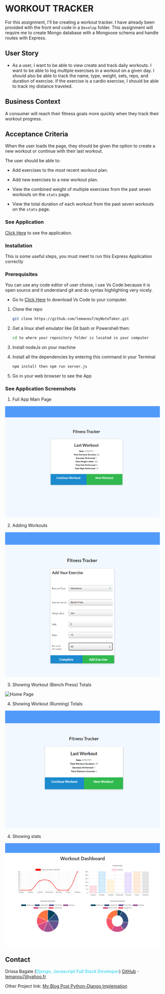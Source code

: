 # WORKOUT TRACKER

For this assignment, I'll be creating a workout tracker. I have already been provided with the front end code in a `Develop` folder. This assignment will require me to create Mongo database with a Mongoose schema and handle routes with Express.

## User Story

* As a user, I want to be able to view create and track daily workouts. I want to be able to log multiple exercises in a workout on a given day. I should also be able to track the name, type, weight, sets, reps, and duration of exercise. If the exercise is a cardio exercise, I should be able to track my distance traveled.

## Business Context

A consumer will reach their fitness goals more quickly when they track their workout progress.

## Acceptance Criteria

When the user loads the page, they should be given the option to create a new workout or continue with their last workout.

The user should be able to:

  * Add exercises to the most recent workout plan.

  * Add new exercises to a new workout plan.

  * View the combined weight of multiple exercises from the past seven workouts on the `stats` page.

  * View the total duration of each workout from the past seven workouts on the `stats` page.


### See Application
[Click Here](https://mynotetakerjs.herokuapp.com/) to see the application.


### Installation


<!-- GETTING STARTED -->

This is some useful steps, you must meet to run this Express Application correctly 

### Prerequisites
You can use any code editor of user choise, i use Vs Code because it is open source and it understand git and do syntax highlighting very nicely.

* Go to
  [Click Here](https://code.visualstudio.com/download) to download Vs Code to your computer.
  

1. Clone the repo
   ```sh
   git clone https://github.com/lemanou7/myNoteTaker.git
   ```
2. Get a linux shell emulator like Git bash or Powershell then:
    ```sh
    cd to where your repository folder is located in your computer
    ```
3. Install nodeJs on your machine


4. Install all the dependencies by entering this command in your Terminal
   ```sh
   npm install then npm run server.js
   ```

4. Go in your web browser to see the App



### See Application Screenshots

1. Full App Main Page

![Home Page](./public/images/mainpage.PNG)

2. Adding Workouts

![Home Page](./public/images/image-1.PNG)

3. Showing Workout (Bench Press) Totals

![Home Page](./public/images/shwingTotals.PNG)

4. Showing Workout (Running) Totals

![Home Page](./public/images/runningWorkoutresult.PNG)

4. Showing stats

![Home Page](./public/images/stats.PNG)


<!-- CONTACT -->
## Contact

Drissa Bagate (<span style="color:#5ddcf0">**Django, Javascript Full Stack Developer**</span>) [GitHub](https://github.com/lemanou7) - lemanou7@yahoo.fr

Other Project link: [My Blog Post Python-Django Implemation](http://grandbuzz.herokuapp.com/)

